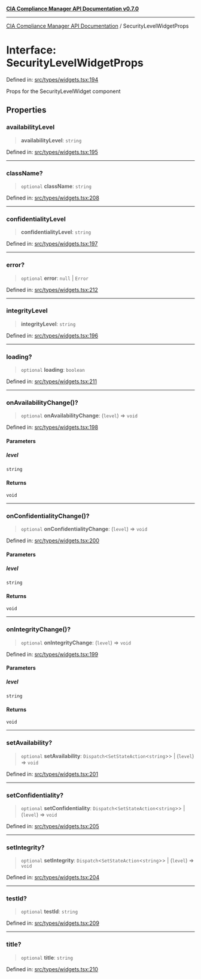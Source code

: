 [**CIA Compliance Manager API Documentation v0.7.0**](../README.md)

***

[CIA Compliance Manager API Documentation](../globals.md) / SecurityLevelWidgetProps

# Interface: SecurityLevelWidgetProps

Defined in: [src/types/widgets.tsx:194](https://github.com/Hack23/cia-compliance-manager/blob/main/src/types/widgets.tsx#L194)

Props for the SecurityLevelWidget component

## Properties

### availabilityLevel

> **availabilityLevel**: `string`

Defined in: [src/types/widgets.tsx:195](https://github.com/Hack23/cia-compliance-manager/blob/main/src/types/widgets.tsx#L195)

***

### className?

> `optional` **className**: `string`

Defined in: [src/types/widgets.tsx:208](https://github.com/Hack23/cia-compliance-manager/blob/main/src/types/widgets.tsx#L208)

***

### confidentialityLevel

> **confidentialityLevel**: `string`

Defined in: [src/types/widgets.tsx:197](https://github.com/Hack23/cia-compliance-manager/blob/main/src/types/widgets.tsx#L197)

***

### error?

> `optional` **error**: `null` \| `Error`

Defined in: [src/types/widgets.tsx:212](https://github.com/Hack23/cia-compliance-manager/blob/main/src/types/widgets.tsx#L212)

***

### integrityLevel

> **integrityLevel**: `string`

Defined in: [src/types/widgets.tsx:196](https://github.com/Hack23/cia-compliance-manager/blob/main/src/types/widgets.tsx#L196)

***

### loading?

> `optional` **loading**: `boolean`

Defined in: [src/types/widgets.tsx:211](https://github.com/Hack23/cia-compliance-manager/blob/main/src/types/widgets.tsx#L211)

***

### onAvailabilityChange()?

> `optional` **onAvailabilityChange**: (`level`) => `void`

Defined in: [src/types/widgets.tsx:198](https://github.com/Hack23/cia-compliance-manager/blob/main/src/types/widgets.tsx#L198)

#### Parameters

##### level

`string`

#### Returns

`void`

***

### onConfidentialityChange()?

> `optional` **onConfidentialityChange**: (`level`) => `void`

Defined in: [src/types/widgets.tsx:200](https://github.com/Hack23/cia-compliance-manager/blob/main/src/types/widgets.tsx#L200)

#### Parameters

##### level

`string`

#### Returns

`void`

***

### onIntegrityChange()?

> `optional` **onIntegrityChange**: (`level`) => `void`

Defined in: [src/types/widgets.tsx:199](https://github.com/Hack23/cia-compliance-manager/blob/main/src/types/widgets.tsx#L199)

#### Parameters

##### level

`string`

#### Returns

`void`

***

### setAvailability?

> `optional` **setAvailability**: `Dispatch`\<`SetStateAction`\<`string`\>\> \| (`level`) => `void`

Defined in: [src/types/widgets.tsx:201](https://github.com/Hack23/cia-compliance-manager/blob/main/src/types/widgets.tsx#L201)

***

### setConfidentiality?

> `optional` **setConfidentiality**: `Dispatch`\<`SetStateAction`\<`string`\>\> \| (`level`) => `void`

Defined in: [src/types/widgets.tsx:205](https://github.com/Hack23/cia-compliance-manager/blob/main/src/types/widgets.tsx#L205)

***

### setIntegrity?

> `optional` **setIntegrity**: `Dispatch`\<`SetStateAction`\<`string`\>\> \| (`level`) => `void`

Defined in: [src/types/widgets.tsx:204](https://github.com/Hack23/cia-compliance-manager/blob/main/src/types/widgets.tsx#L204)

***

### testId?

> `optional` **testId**: `string`

Defined in: [src/types/widgets.tsx:209](https://github.com/Hack23/cia-compliance-manager/blob/main/src/types/widgets.tsx#L209)

***

### title?

> `optional` **title**: `string`

Defined in: [src/types/widgets.tsx:210](https://github.com/Hack23/cia-compliance-manager/blob/main/src/types/widgets.tsx#L210)
